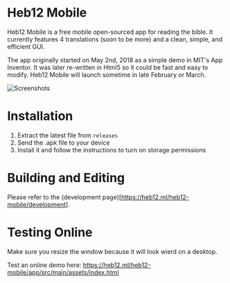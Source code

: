 # Heb12 Mobile
Heb12 Mobile is a free mobile open-sourced app for reading the bible. It currently features 4 translations (soon to be more) and a clean, simple, and efficient GUI.

The app originally started on May 2nd, 2018 as a simple demo in MIT's App Inventor. It was later re-written in Html5 so it could be fast and easy to modify. Heb12 Mobile will launch sometime in late February or March.

![Screenshots](https://raw.githubusercontent.com/heb12/heb12-mobile/master/screenshots.png)
# Installation
1. Extract the latest file from `releases`
2. Send the .apk file to your device
3. Install it and follow the instructions to turn on storage permissions

# Building and Editing
Please refer to the (development page)[https://heb12.ml/heb12-mobile/development].

# Testing Online
Make sure you resize the window because it will look wierd on a desktop.

Test an online demo here: https://heb12.ml/heb12-mobile/app/src/main/assets/index.html

